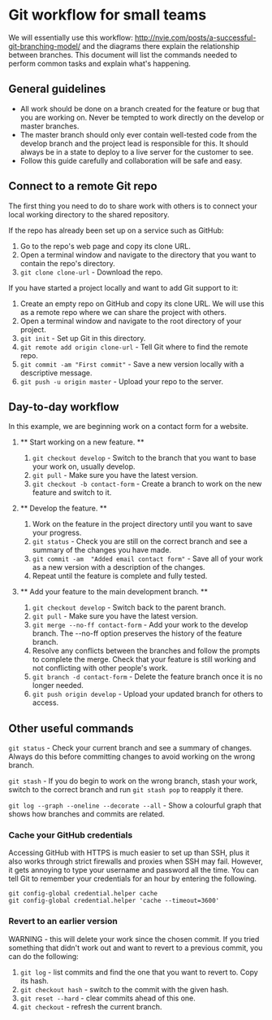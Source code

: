 # Git workflow for small teams

We will essentially use this workflow: http://nvie.com/posts/a-successful-git-branching-model/ and the diagrams there explain the relationship between branches. This document will list the commands needed to perform common tasks and explain what's happening.


## General guidelines

- All work should be done on a branch created for the feature or bug that you are working on. Never be tempted to work directly on the develop or master branches.
- The master branch should only ever contain well-tested code from the develop branch and the project lead is responsible for this. It should always be in a state to deploy to a live server for the customer to see.
- Follow this guide carefully and collaboration will be safe and easy.


## Connect to a remote Git repo

The first thing you need to do to share work with others is to connect your local working directory to the shared repository.

If the repo has already been set up on a service such as GitHub:

1. Go to the repo's web page and copy its clone URL.
1. Open a terminal window and navigate to the directory that you want to contain the repo's directory.
1. `git clone clone-url` - Download the repo.

If you have started a project locally and want to add Git support to it:

1. Create an empty repo on GitHub and copy its clone URL. We will use this as a remote repo where we can share the project with others.
1. Open a terminal window and navigate to the root directory of your project.
1. `git init` - Set up Git in this directory.
1. `git remote add origin clone-url` - Tell Git where to find the remote repo.
1. `git commit -am "First commit"` - Save a new version locally with a descriptive message. 
1. `git push -u origin master` - Upload your repo to the server.


## Day-to-day workflow

In this example, we are beginning work on a contact form for a website.

1. ** Start working on a new feature. **

	1. `git checkout develop` - Switch to the branch that you want to base your work on, usually develop.
	1. `git pull` - Make sure you have the latest version.
	1. `git checkout -b contact-form` - Create a branch to work on the new feature and switch to it.

1. ** Develop the feature. **

	1. Work on the feature in the project directory until you want to save your progress.
	1. `git status` - Check you are still on the correct branch and see a summary of the changes you have made.
	1. `git commit -am  "Added email contact form"` - Save all of your work as a new version with a description of the changes.
	1. Repeat until the feature is complete and fully tested.

1. ** Add your feature to the main development branch. **

	1. `git checkout develop` - Switch back to the parent branch.
	1. `git pull` - Make sure you have the latest version.
	1. `git merge --no-ff contact-form` - Add your work to the develop branch. The --no-ff option preserves the history of the feature branch.
	1. Resolve any conflicts between the branches and follow the prompts to complete the merge. Check that your feature is still working and not conflicting with other people's work.
	1. `git branch -d contact-form` - Delete the feature branch once it is no longer needed.
	1. `git push origin develop` - Upload your updated branch for others to access.



## Other useful commands

`git status` - Check your current branch and see a summary of changes. Always do this before committing changes to avoid working on the wrong branch.

`git stash` - If you do begin to work on the wrong branch, stash your work, switch to the correct branch and run `git stash pop` to reapply it there.

`git log --graph --oneline --decorate --all` - Show a colourful graph that shows how branches and commits are related.


### Cache your GitHub credentials

Accessing GitHub with HTTPS is much easier to set up than SSH, plus it also works through strict firewalls and proxies when SSH may fail. However, it gets annoying to type your username and password all the time. You can tell Git to remember your credentials for an hour by entering the following.

	git config-global credential.helper cache
	git config-global credential.helper 'cache --timeout=3600'


### Revert to an earlier version

WARNING - this will delete your work since the chosen commit. If you tried something that didn't work out and want to revert to a previous commit, you can do the following:

1. `git log` - list commits and find the one that you want to revert to. Copy its hash.
1. `git checkout hash` - switch to the commit with the given hash.
1. `git reset --hard` - clear commits ahead of this one.
1. `git checkout` - refresh the current branch.